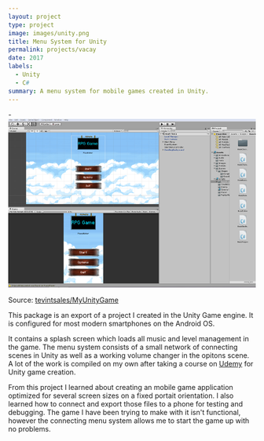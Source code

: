 ```yaml
---
layout: project
type: project
image: images/unity.png
title: Menu System for Unity
permalink: projects/vacay
date: 2017
labels:
  - Unity
  - C#
summary: A menu system for mobile games created in Unity. 
---
```


-<img class="ui medium left floated image" src="../images/menupic.png">

Source: <a href="https://github.com/tevintsales/MyUnityGame"><i class="large github icon "></i>tevintsales/MyUnityGame</a>

This package is an export of a project I created in the Unity Game engine. It is configured for most modern smartphones on the Android OS.

It contains a splash screen which loads all music and level management in the game. The menu system consists of a small network of connecting scenes in Unity as well as a working volume changer in the opitons scene. A lot of the work is compiled on my own after taking a course on [Udemy](https://www.udemy.com/unitycourse/) for Unity game creation.

From this project I learned about creating an mobile game application optimized for several screen sizes on a fixed portait orientation. I also learned how to connect and export those files to a phone for testing and debugging. The game I have been trying to make with it isn't functional, however the connecting menu system allows me to start the game up with no problems.
 
